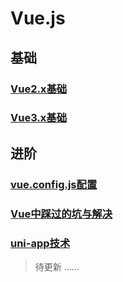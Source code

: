 # Vue.js

## 基础
### [Vue2.x基础](/)
### [Vue3.x基础](./Vue3.x)
## 进阶
### [vue.config.js配置](vue.config配置.md)
### [Vue中踩过的坑与解决](Vue中踩过的坑与解决)
### [uni-app技术](uni-app知识/README.md)
> 待更新
......